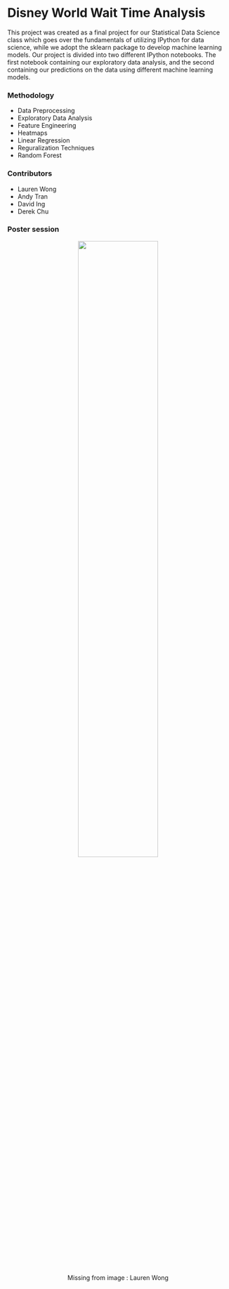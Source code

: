 # Disney World Wait Time Analysis
This project was created as a final project for our Statistical Data Science class which goes over the fundamentals of utilizing IPython for data science, while we adopt the sklearn package to develop machine learning models. Our project is divided into two different IPython notebooks. The first notebook containing our exploratory data analysis, and the second containing our predictions on the data using different machine learning models.

### Methodology
* Data Preprocessing
* Exploratory Data Analysis
* Feature Engineering
* Heatmaps
* Linear Regression
* Reguralization Techniques
* Random Forest


### Contributors
* Lauren Wong
* Andy Tran
* David Ing
* Derek Chu

### Poster session
<p align="center"> 
<img src="https://i.imgur.com/900umc2.jpg" align="center" width="60%" height="60%">

<p align="center"> 
Missing from image : Lauren Wong
</p>




